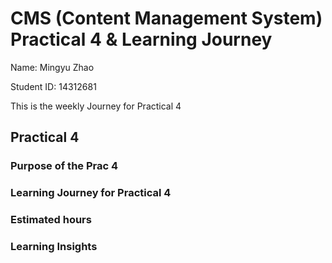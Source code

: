 # CMS (Content Management System) Practical 4 & Learning Journey
Name: Mingyu Zhao

Student ID: 14312681

This is the weekly Journey for Practical 4

## Practical 4
### Purpose of the Prac 4


### Learning Journey for Practical 4

### Estimated hours

### Learning Insights


